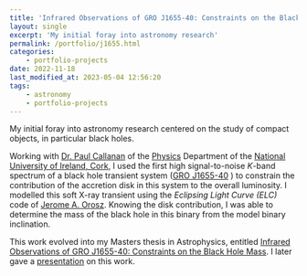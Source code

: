 ```yaml
---
title: 'Infrared Observations of GRO J1655-40: Constraints on the Black Hole Mass'
layout: single
excerpt: 'My initial foray into astronomy research'
permalink: /portfolio/j1655.html
categories:
    - portfolio-projects
date: 2022-11-18
last_modified_at: 2023-05-04 12:56:20
tags:
    - astronomy
    - portfolio-projects
---
```


My initial foray into astronomy research centered on the study of compact objects, in particular black holes.

Working with [Dr. Paul Callanan](https://research.ucc.ie/profiles/D006/paulc) of the [Physics](http://physics.ucc.ie/)
Department of the [National University of Ireland, Cork](http://www.ucc.ie/),
I used the first high signal-to-noise _K_-band spectrum of a black hole
transient system
([GRO J1655-40](https://simbad.harvard.edu/simbad/sim-basic?Ident=gro+j1655-40&submit=SIMBAD+search)
) to constrain the contribution of the accretion disk in this system to the overall luminosity.
I modelled this soft X-ray transient using the _Eclipsing Light Curve (ELC)_
code of [Jerome A. Orosz](http://mintaka.sdsu.edu/faculty/orosz/).
Knowing the disk contribution, I was able to determine the mass of the black hole in this binary from
the model binary inclination.

This work evolved into my Masters thesis in Astrophysics, entitled
[Infrared Observations of GRO J1655-40: Constraints on the Black Hole Mass](https://github.com/proinsias/infrared-observations).
I later gave a [presentation](/assets/pdf/Ge132Presentation.pdf) on this work.
